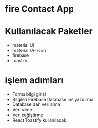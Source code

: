 # fire Contact App

# Kullanılacak Paketler
- material Ui
- material Ui- icon
- firebase
- toastify

# işlem adımları
- Forma bilgi girişi
- Bilgileri Firebase Database ine yazdırma
- Database den veri alma
- Veri silme
- Veri değiştirme
- React Toastify kullanılacak.

